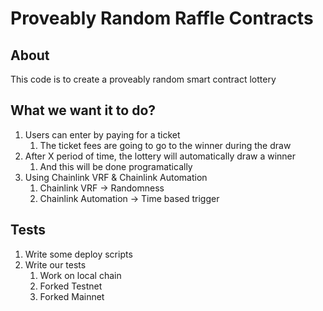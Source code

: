 # Proveably Random Raffle Contracts

## About

This code is to create a proveably random smart contract lottery

## What we want it to do?

1. Users can enter by paying for a ticket
    1. The ticket fees are going to go to the winner during the draw
2. After X period of time, the lottery will automatically draw a winner
    1. And this will be done programatically
3. Using Chainlink VRF & Chainlink Automation
    1. Chainlink VRF -> Randomness
    2. Chainlink Automation -> Time based trigger  
   
## Tests

1. Write some deploy scripts
2. Write our tests 
   1. Work on local chain
   2. Forked Testnet
   3. Forked Mainnet